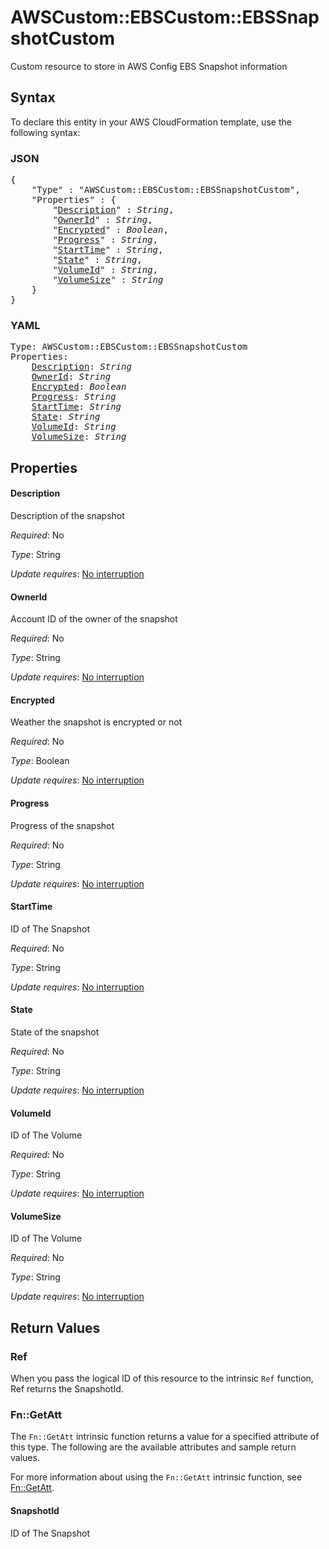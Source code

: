 # AWSCustom::EBSCustom::EBSSnapshotCustom

Custom resource to store in AWS Config EBS Snapshot information

## Syntax

To declare this entity in your AWS CloudFormation template, use the following syntax:

### JSON

<pre>
{
    "Type" : "AWSCustom::EBSCustom::EBSSnapshotCustom",
    "Properties" : {
        "<a href="#description" title="Description">Description</a>" : <i>String</i>,
        "<a href="#ownerid" title="OwnerId">OwnerId</a>" : <i>String</i>,
        "<a href="#encrypted" title="Encrypted">Encrypted</a>" : <i>Boolean</i>,
        "<a href="#progress" title="Progress">Progress</a>" : <i>String</i>,
        "<a href="#starttime" title="StartTime">StartTime</a>" : <i>String</i>,
        "<a href="#state" title="State">State</a>" : <i>String</i>,
        "<a href="#volumeid" title="VolumeId">VolumeId</a>" : <i>String</i>,
        "<a href="#volumesize" title="VolumeSize">VolumeSize</a>" : <i>String</i>
    }
}
</pre>

### YAML

<pre>
Type: AWSCustom::EBSCustom::EBSSnapshotCustom
Properties:
    <a href="#description" title="Description">Description</a>: <i>String</i>
    <a href="#ownerid" title="OwnerId">OwnerId</a>: <i>String</i>
    <a href="#encrypted" title="Encrypted">Encrypted</a>: <i>Boolean</i>
    <a href="#progress" title="Progress">Progress</a>: <i>String</i>
    <a href="#starttime" title="StartTime">StartTime</a>: <i>String</i>
    <a href="#state" title="State">State</a>: <i>String</i>
    <a href="#volumeid" title="VolumeId">VolumeId</a>: <i>String</i>
    <a href="#volumesize" title="VolumeSize">VolumeSize</a>: <i>String</i>
</pre>

## Properties

#### Description

Description of the snapshot

_Required_: No

_Type_: String

_Update requires_: [No interruption](https://docs.aws.amazon.com/AWSCloudFormation/latest/UserGuide/using-cfn-updating-stacks-update-behaviors.html#update-no-interrupt)

#### OwnerId

Account ID of the owner of the snapshot

_Required_: No

_Type_: String

_Update requires_: [No interruption](https://docs.aws.amazon.com/AWSCloudFormation/latest/UserGuide/using-cfn-updating-stacks-update-behaviors.html#update-no-interrupt)

#### Encrypted

Weather the snapshot is encrypted or not

_Required_: No

_Type_: Boolean

_Update requires_: [No interruption](https://docs.aws.amazon.com/AWSCloudFormation/latest/UserGuide/using-cfn-updating-stacks-update-behaviors.html#update-no-interrupt)

#### Progress

Progress of the snapshot

_Required_: No

_Type_: String

_Update requires_: [No interruption](https://docs.aws.amazon.com/AWSCloudFormation/latest/UserGuide/using-cfn-updating-stacks-update-behaviors.html#update-no-interrupt)

#### StartTime

ID of The Snapshot

_Required_: No

_Type_: String

_Update requires_: [No interruption](https://docs.aws.amazon.com/AWSCloudFormation/latest/UserGuide/using-cfn-updating-stacks-update-behaviors.html#update-no-interrupt)

#### State

State of the snapshot

_Required_: No

_Type_: String

_Update requires_: [No interruption](https://docs.aws.amazon.com/AWSCloudFormation/latest/UserGuide/using-cfn-updating-stacks-update-behaviors.html#update-no-interrupt)

#### VolumeId

ID of The Volume

_Required_: No

_Type_: String

_Update requires_: [No interruption](https://docs.aws.amazon.com/AWSCloudFormation/latest/UserGuide/using-cfn-updating-stacks-update-behaviors.html#update-no-interrupt)

#### VolumeSize

ID of The Volume

_Required_: No

_Type_: String

_Update requires_: [No interruption](https://docs.aws.amazon.com/AWSCloudFormation/latest/UserGuide/using-cfn-updating-stacks-update-behaviors.html#update-no-interrupt)

## Return Values

### Ref

When you pass the logical ID of this resource to the intrinsic `Ref` function, Ref returns the SnapshotId.

### Fn::GetAtt

The `Fn::GetAtt` intrinsic function returns a value for a specified attribute of this type. The following are the available attributes and sample return values.

For more information about using the `Fn::GetAtt` intrinsic function, see [Fn::GetAtt](https://docs.aws.amazon.com/AWSCloudFormation/latest/UserGuide/intrinsic-function-reference-getatt.html).

#### SnapshotId

ID of The Snapshot

